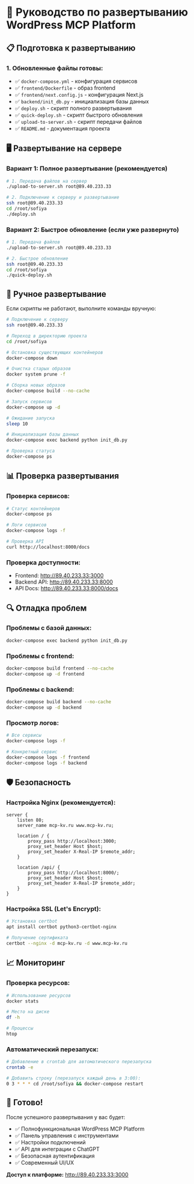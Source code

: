 # 🚀 Руководство по развертыванию WordPress MCP Platform

## 📋 Подготовка к развертыванию

### 1. Обновленные файлы готовы:
- ✅ `docker-compose.yml` - конфигурация сервисов
- ✅ `frontend/Dockerfile` - образ frontend
- ✅ `frontend/next.config.js` - конфигурация Next.js
- ✅ `backend/init_db.py` - инициализация базы данных
- ✅ `deploy.sh` - скрипт полного развертывания
- ✅ `quick-deploy.sh` - скрипт быстрого обновления
- ✅ `upload-to-server.sh` - скрипт передачи файлов
- ✅ `README.md` - документация проекта

## 🖥️ Развертывание на сервере

### Вариант 1: Полное развертывание (рекомендуется)

```bash
# 1. Передача файлов на сервер
./upload-to-server.sh root@89.40.233.33

# 2. Подключение к серверу и развертывание
ssh root@89.40.233.33
cd /root/sofiya
./deploy.sh
```

### Вариант 2: Быстрое обновление (если уже развернуто)

```bash
# 1. Передача файлов
./upload-to-server.sh root@89.40.233.33

# 2. Быстрое обновление
ssh root@89.40.233.33
cd /root/sofiya
./quick-deploy.sh
```

## 🔧 Ручное развертывание

Если скрипты не работают, выполните команды вручную:

```bash
# Подключение к серверу
ssh root@89.40.233.33

# Переход в директорию проекта
cd /root/sofiya

# Остановка существующих контейнеров
docker-compose down

# Очистка старых образов
docker system prune -f

# Сборка новых образов
docker-compose build --no-cache

# Запуск сервисов
docker-compose up -d

# Ожидание запуска
sleep 10

# Инициализация базы данных
docker-compose exec backend python init_db.py

# Проверка статуса
docker-compose ps
```

## 📊 Проверка развертывания

### Проверка сервисов:
```bash
# Статус контейнеров
docker-compose ps

# Логи сервисов
docker-compose logs -f

# Проверка API
curl http://localhost:8000/docs
```

### Проверка доступности:
- Frontend: http://89.40.233.33:3000
- Backend API: http://89.40.233.33:8000
- API Docs: http://89.40.233.33:8000/docs

## 🔍 Отладка проблем

### Проблемы с базой данных:
```bash
docker-compose exec backend python init_db.py
```

### Проблемы с frontend:
```bash
docker-compose build frontend --no-cache
docker-compose up -d frontend
```

### Проблемы с backend:
```bash
docker-compose build backend --no-cache
docker-compose up -d backend
```

### Просмотр логов:
```bash
# Все сервисы
docker-compose logs -f

# Конкретный сервис
docker-compose logs -f frontend
docker-compose logs -f backend
```

## 🛡️ Безопасность

### Настройка Nginx (рекомендуется):
```nginx
server {
    listen 80;
    server_name mcp-kv.ru www.mcp-kv.ru;

    location / {
        proxy_pass http://localhost:3000;
        proxy_set_header Host $host;
        proxy_set_header X-Real-IP $remote_addr;
    }

    location /api/ {
        proxy_pass http://localhost:8000/;
        proxy_set_header Host $host;
        proxy_set_header X-Real-IP $remote_addr;
    }
}
```

### Настройка SSL (Let's Encrypt):
```bash
# Установка certbot
apt install certbot python3-certbot-nginx

# Получение сертификата
certbot --nginx -d mcp-kv.ru -d www.mcp-kv.ru
```

## 📈 Мониторинг

### Проверка ресурсов:
```bash
# Использование ресурсов
docker stats

# Место на диске
df -h

# Процессы
htop
```

### Автоматический перезапуск:
```bash
# Добавление в crontab для автоматического перезапуска
crontab -e

# Добавить строку (перезапуск каждый день в 3:00):
0 3 * * * cd /root/sofiya && docker-compose restart
```

## 🎯 Готово!

После успешного развертывания у вас будет:
- ✅ Полнофункциональная WordPress MCP Platform
- ✅ Панель управления с инструментами
- ✅ Настройки подключений
- ✅ API для интеграции с ChatGPT
- ✅ Безопасная аутентификация
- ✅ Современный UI/UX

**Доступ к платформе:** http://89.40.233.33:3000

